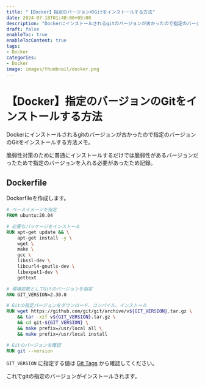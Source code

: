 ```yaml
---
title: "【Docker】指定のバージョンのGitをインストールする方法"
date: 2024-07-18T01:40:00+09:00
description: "Dockerにインストールされるgitのバージョンが古かったので指定のバージョンのGitをインストールする方法メモ"
draft: false
enableToc: true
enableTocContent: true
tags: 
- Docker
categories: 
- Docker
image: images/thumbnail/docker.png
---
```


# 【Docker】指定のバージョンのGitをインストールする方法

Dockerにインストールされるgitのバージョンが古かったので指定のバージョンのGitをインストールする方法メモ。

脆弱性対策のために普通にインストールするだけでは脆弱性があるバージョンだったためで指定のバージョンを入れる必要があったため記録。

## Dockerfile

Dockerfileを作成します。

```dockerfile
# ベースイメージを指定
FROM ubuntu:20.04

# 必要なパッケージをインストール
RUN apt-get update && \
    apt-get install -y \
    wget \
    make \
    gcc \
    libssl-dev \
    libcurl4-gnutls-dev \
    libexpat1-dev \
    gettext

# 環境変数としてGitのバージョンを指定
ARG GIT_VERSION=2.30.0

# Gitの指定バージョンをダウンロード、コンパイル、インストール
RUN wget https://github.com/git/git/archive/v${GIT_VERSION}.tar.gz \
    && tar -xzf v${GIT_VERSION}.tar.gz \
    && cd git-${GIT_VERSION} \
    && make prefix=/usr/local all \
    && make prefix=/usr/local install

# Gitのバージョンを確認
RUN git --version
```

`GIT_VERSION` に指定する値は <a href="https://github.com/git/git/tags" target="_blank" rel="nofollow noopener">Git Tags</a> から確認してください。

これでgitの指定のバージョンがインストールされます。

